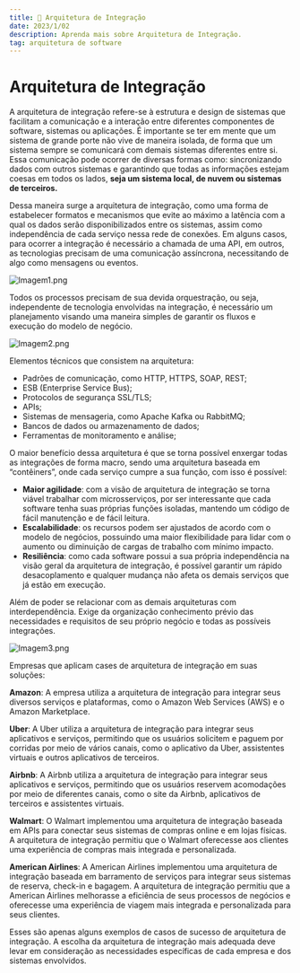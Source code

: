 ```yaml
---
title: 📃 Arquitetura de Integração
date: 2023/1/02
description: Aprenda mais sobre Arquitetura de Integração.
tag: arquitetura de software
---
```


# Arquitetura de Integração

A arquitetura de integração refere-se à estrutura e design de sistemas que facilitam a comunicação e a interação entre diferentes componentes de software, sistemas ou aplicações. É importante se ter em mente que um sistema de grande porte não vive de maneira isolada, de forma que um sistema sempre se comunicará com demais sistemas diferentes entre si. Essa comunicação pode ocorrer de diversas formas como: sincronizando dados com outros sistemas e garantindo que todas as informações estejam coesas em todos os lados, **seja um sistema local, de nuvem ou sistemas de terceiros.**

Dessa maneira surge a arquitetura de integração, como uma forma de estabelecer formatos e mecanismos que evite ao máximo a latência com a qual os dados serão disponibilizados entre os sistemas, assim como independência de cada serviço nessa rede de conexões. Em alguns casos, para ocorrer a integração é necessário a chamada de uma API, em outros, as tecnologias precisam de uma comunicação assíncrona, necessitando de algo como mensagens ou eventos.

![Imagem1.png](/.attachments/Imagem1-a13b67a9-a81f-4c2b-b22e-dcddaa465083.png)

Todos os processos precisam de sua devida orquestração, ou seja, independente de tecnologia envolvidas na integração, é necessário um planejamento visando uma maneira simples de garantir os fluxos e execução do modelo de negócio.

![Imagem2.png](/.attachments/Imagem2-c0effd4e-fbcb-4ca8-b09c-c169fb9d1fcd.png)

Elementos técnicos que consistem na arquitetura:

- Padrões de comunicação, como HTTP, HTTPS, SOAP, REST;
- ESB (Enterprise Service Bus);
- Protocolos de segurança SSL/TLS;
- APIs;
- Sistemas de mensageria, como Apache Kafka ou RabbitMQ;
- Bancos de dados ou armazenamento de dados;
- Ferramentas de monitoramento e análise;

O maior benefício dessa arquitetura é que se torna possível enxergar todas as integrações de forma macro, sendo uma arquitetura baseada em “contêiners”, onde cada serviço cumpre a sua função, com isso é possível:

- **Maior agilidade**: com a visão de arquitetura de integração se torna viável trabalhar com microsserviços, por ser interessante que cada software tenha suas próprias funções isoladas, mantendo um código de fácil manutenção e de fácil leitura.
- **Escalabilidade**: os recursos podem ser ajustados de acordo com o modelo de negócios, possuindo uma maior flexibilidade para lidar com o aumento ou diminuição de cargas de trabalho com mínimo impacto.
- **Resiliência**: como cada software possui a sua própria independência na visão geral da arquitetura de integração, é possível garantir um rápido desacoplamento e qualquer mudança não afeta os demais serviços que já estão em execução.

Além de poder se relacionar com as demais arquiteturas com interdependência. Exige da organização conhecimento prévio das necessidades e requisitos de seu próprio negócio e todas as possíveis integrações.

![Imagem3.png](/.attachments/Imagem3-a4597812-d07c-49af-a84f-3d6e5abedbdb.png)

Empresas que aplicam cases de arquitetura de integração em suas soluções:

**Amazon**: A empresa utiliza a arquitetura de integração para integrar seus diversos serviços e plataformas, como o Amazon Web Services (AWS) e o Amazon Marketplace.

**Uber**: A Uber utiliza a arquitetura de integração para integrar seus aplicativos e serviços, permitindo que os usuários solicitem e paguem por corridas por meio de vários canais, como o aplicativo da Uber, assistentes virtuais e outros aplicativos de terceiros.

**Airbnb**: A Airbnb utiliza a arquitetura de integração para integrar seus aplicativos e serviços, permitindo que os usuários reservem acomodações por meio de diferentes canais, como o site da Airbnb, aplicativos de terceiros e assistentes virtuais.

**Walmart**: O Walmart implementou uma arquitetura de integração baseada em APIs para conectar seus sistemas de compras online e em lojas físicas. A arquitetura de integração permitiu que o Walmart oferecesse aos clientes uma experiência de compras mais integrada e personalizada.

**American Airlines**: A American Airlines implementou uma arquitetura de integração baseada em barramento de serviços para integrar seus sistemas de reserva, check-in e bagagem. A arquitetura de integração permitiu que a American Airlines melhorasse a eficiência de seus processos de negócios e oferecesse uma experiência de viagem mais integrada e personalizada para seus clientes.

Esses são apenas alguns exemplos de casos de sucesso de arquitetura de integração. A escolha da arquitetura de integração mais adequada deve levar em consideração as necessidades específicas de cada empresa e dos sistemas envolvidos.


